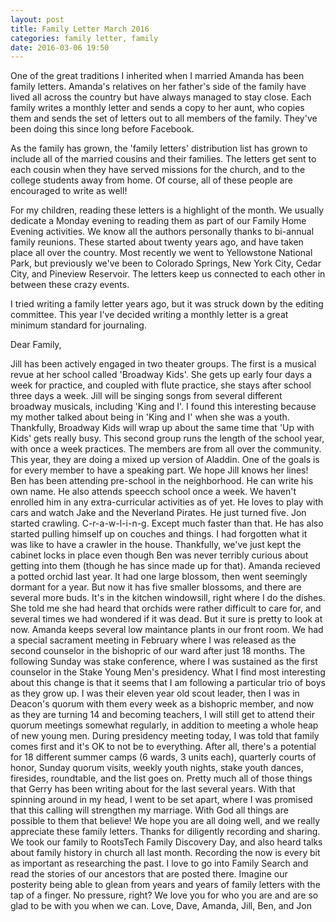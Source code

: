```yaml
---
layout: post
title: Family Letter March 2016
categories: family letter, family
date: 2016-03-06 19:50
---
```

One of the great traditions I inherited when I married Amanda has been family letters. Amanda's relatives on her father's side of the family have lived all across the country but have always managed to stay close. Each family writes a monthly letter and sends a copy to her aunt, who copies them and sends the set of letters out to all members of the family. They've been doing this since long before Facebook.

As the family has grown, the 'family letters' distribution list has grown to include all of the married cousins and their families. The letters get sent to each cousin when they have served missions for the church, and to the college students away from home. Of course, all of these people are encouraged to write as well!

For my children, reading these letters is a highlight of the month. We usually dedicate a Monday evening to reading them as part of our Family Home Evening activities. We know all the authors personally thanks to bi-annual family reunions. These started about twenty years ago, and have taken place all over the country. Most recently we went to Yellowstone National Park, but previously we've been to Colorado Springs, New York City, Cedar City, and Pineview Reservoir. The letters keep us connected to each other in between these crazy events.

I tried writing a family letter years ago, but it was struck down by the editing committee. This year I've decided writing a monthly letter is a great minimum standard for journaling.

Dear Family,

  Jill has been actively engaged in two theater groups. The first is a musical revue at her school called 'Broadway Kids'. She gets up early four days a week for practice, and coupled with flute practice, she stays after school three days a week. Jill will be singing songs from several different broadway musicals, including 'King and I'. I found this interesting because my mother talked about being in 'King and I' when she was a youth.
  Thankfully, Broadway Kids will wrap up about the same time that 'Up with Kids' gets really busy. This second group runs the length of the school year, with once a week practices. The members are from all over the community. This year, they are doing a mixed up version of Aladdin. One of the goals is for every member to have a speaking part. We hope Jill knows her lines!
  Ben has been attending pre-school in the neighborhood. He can write his own name. He also attends speecch school once a week. We haven't enrolled him in any extra-curricular activities as of yet. He loves to play with cars and watch Jake and the Neverland Pirates. He just turned five.
  Jon started crawling. C-r-a-w-l-i-n-g. Except much faster than that. He has also started pulling himself up on couches and things. I had forgotten what it was like to have a crawler in the house. Thankfully, we've just kept the cabinet locks in place even though Ben was never terribly curious about getting into them (though he has since made up for that).
  Amanda recieved a potted orchid last year. It had one large blossom, then went seemingly dormant for a year. But now it has five smaller blossoms, and there are several more buds. It's in the kitchen windowsill, right where I do the dishes. She told me she had heard that orchids were rather difficult to care for, and several times we had wondered if it was dead. But it sure is pretty to look at now. Amanda keeps several low maintance plants in our front room.
  We had a special sacrament meeting in February where I was released as the second counselor in the bishopric of our ward after just 18 months. The following Sunday was stake conference, where I was sustained as the first counselor in the Stake Young Men's presidency. What I find most interesting about this change is that it seems that I am following a particular trio of boys as they grow up. I was their eleven year old scout leader, then I was in Deacon's quorum with them every week as a bishopric member, and now as they are turning 14 and becoming teachers, I will still get to attend their quorum meetings somewhat regularly, in addition to meeting a whole heap of new young men.
  During presidency meeting today, I was told that family comes first and it's OK to not be to everything. After all, there's a potential for 18 different summer camps (6 wards, 3 units each), quarterly courts of honor, Sunday quorum visits, weekly youth nights, stake youth dances, firesides, roundtable, and the list goes on. Pretty much all of those things that Gerry has been writing about for the last several years. With that spinning around in my head, I went to be set apart, where I was promised that this calling will strengthen my marriage. With God all things are possible to them that believe!
  We hope you are all doing well, and we really appreciate these family letters. Thanks for diligently recording and sharing. We took our family to RootsTech Family Discovery Day, and also heard talks about family history in church all last month. Recording the now is every bit as important as researching the past. I love to go into Family Search and read the stories of our ancestors that are posted there. Imagine our posterity being able to glean from years and years of family letters with the tap of a finger. No pressure, right? We love you for who you are and are so glad to be with you when we can.
  Love,
  Dave, Amanda, Jill, Ben, and Jon
